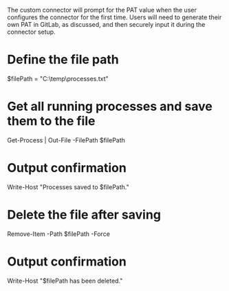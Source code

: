 The custom connector will prompt for the PAT value when the user configures the connector for the first time.
Users will need to generate their own PAT in GitLab, as discussed, and then securely input it during the connector setup.

# Define the file path
$filePath = "C:\temp\processes.txt"

# Get all running processes and save them to the file
Get-Process | Out-File -FilePath $filePath

# Output confirmation
Write-Host "Processes saved to $filePath."

# Delete the file after saving
Remove-Item -Path $filePath -Force

# Output confirmation
Write-Host "$filePath has been deleted."

